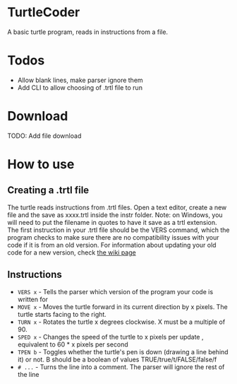 # TurtleCoder
A basic turtle program, reads in instructions from a file.

# Todos
- Allow blank lines, make parser ignore them
- Add CLI to allow choosing of .trtl file to run

# Download
TODO: Add file download

# How to use

## Creating a .trtl file
The turtle reads instructions from .trtl files. Open a text editor, create a new file and the save as xxxx.trtl inside the instr folder. Note: on Windows, you will need to put the filename in quotes to have it save as a trtl extension.
The first instruction in your .trtl file should be the VERS command, which the program checks to make sure there are no compatibility issues with your code if it is from an old version. For information about updating your old code for a new version, check [the wiki page](https://github.com/DanPerry1808/TurtleCoder/wiki/Compatibility-Version-Information)

## Instructions
- `VERS x` - Tells the parser which version of the program your code is written for
- `MOVE x` - Moves the turtle forward in its current direction by x pixels. The turtle starts facing to the right.
- `TURN x` - Rotates the turtle x degrees clockwise. X must be a multiple of 90.
- `SPED x` - Changes the speed of the turtle to x pixels per update , equivalent to 60 * x pixels per second
- `TPEN b` - Toggles whether the turtle's pen is down (drawing a line behind it) or not. B should be a boolean of values TRUE/true/t/FALSE/false/f
- `# ...` - Turns the line into a comment. The parser will ignore the rest of the line
